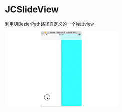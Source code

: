 # JCSlideView

利用UIBezierPath路径自定义的一个弹出view

![](https://github.com/woshishade/JCSlideView/blob/master/JCSlider.gif)
